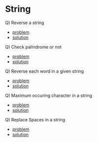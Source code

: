 # String

Q) Reverse a string

- [problem](https://leetcode.com/problems/reverse-string/)
- [solution](https://leetcode.com/problems/reverse-string/submissions/980152230/)

Q) Check palindrome or not

- [problem](https://www.codingninjas.com/studio/problems/check-if-the-string-is-a-palindrome_1062633?utm_source=youtube&utm_medium=affiliate&utm_campaign=love_babbar_5)
- [solution](https://www.codingninjas.com/studio/problems/check-if-the-string-is-a-palindrome_1062633?utm_source=youtube&utm_medium=affiliate&utm_campaign=love_babbar_5&leftPanelTab=1)

Q) Reverse each word in a given string

- [problem](https://practice.geeksforgeeks.org/problems/reverse-each-word-in-a-given-string1001/1)
- [solution](./reverseEachWord.cpp)

Q) Maximum occuring character in a string

- [problem](https://practice.geeksforgeeks.org/problems/maximum-occuring-character-1587115620/1)
- [solution](./getMaxOccuringChar.cpp)

Q) Replace Spaces in a string

- [problem](https://www.codingninjas.com/studio/problems/replace-spaces_1172172)
- [solution](https://www.codingninjas.com/studio/problems/replace-spaces_1172172?leftPanelTab=1)
